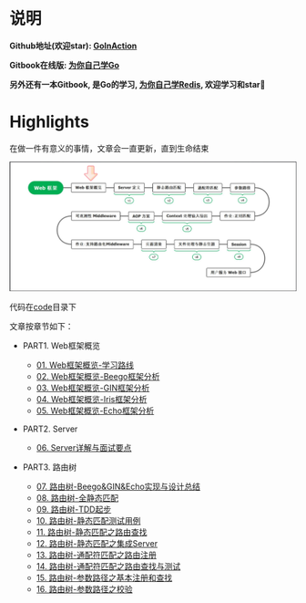 # 说明

**Github地址(欢迎star): [GoInAction](https://github.com/step-by-step-wiki/GoInAction)**

**Gitbook在线版: [为你自己学Go](https://go.step-by-step.wiki)**

**另外还有一本Gitbook, 是Go的学习, [为你自己学Redis](https://redis.step-by-step.wiki), 欢迎学习和star🌟**

# Highlights

在做一件有意义的事情，文章会一直更新，直到生命结束

![Web框架概览](./img/1.Web框架概览-学习路线/Web框架概览.png)

代码在[code](code)目录下

文章按章节如下：

- PART1. Web框架概览
	- [01. Web框架概览-学习路线](./PART1.%20Web框架概览/01.%20Web框架概览-学习路线.md)
	- [02. Web框架概览-Beego框架分析](./PART1.%20Web框架概览/2.%20Web框架概览-Beego框架分析.md)
	- [03. Web框架概览-GIN框架分析](./PART1.%20Web框架概览/3.%20Web框架概览-GIN框架分析.md)
	- [04. Web框架概览-Iris框架分析](./PART1.%20Web框架概览/4.%20Web框架概览-Iris框架分析.md)
	- [05. Web框架概览-Echo框架分析](./PART1.%20Web框架概览/5.%20Web框架概览-Echo框架分析.md)

- PART2. Server
	- [06. Server详解与面试要点](./PART2.%20Server/6.%20Server详解与面试要点.md)
	
- PART3. 路由树
	- [07. 路由树-Beego&GIN&Echo实现与设计总结](./PART3.%20路由树/7.%20路由树-Beego&GIN&Echo实现与设计总结.md)
	- [08. 路由树-全静态匹配](./PART3.%20路由树/8.%20路由树-全静态匹配.md)
	- [09. 路由树-TDD起步](./PART3.%20路由树/9.%20路由树-TDD起步.md)
	- [10. 路由树-静态匹配测试用例](./PART3.%20路由树/10.%20路由树-静态匹配测试用例.md)
	- [11. 路由树-静态匹配之路由查找](./PART3.%20路由树/11.%20路由树-静态匹配之路由查找.md)
	- [12. 路由树-静态匹配之集成Server](./PART3.%20路由树/12.%20路由树-静态匹配之集成Server.md)
	- [13. 路由树-通配符匹配之路由注册](./PART3.%20路由树/13.%20路由树-通配符匹配之路由注册.md)
	- [14. 路由树-通配符匹配之路由查找与测试](./PART3.%20路由树/14.%20路由树-通配符匹配之路由查找与测试.md)
	- [15. 路由树-参数路径之基本注册和查找](./PART3.%20路由树/15.%20路由树-参数路径之基本注册和查找.md)
	- [16. 路由树-参数路径之校验](./PART3.%20路由树/16.%20路由树-参数路径之校验.md)